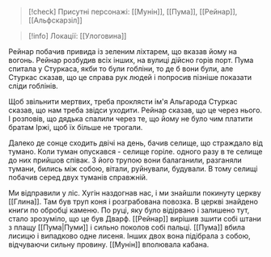 > [!check] Присутні персонажі: [[Мунін]], [[Пума]], [[Рейнар]], [[Альфскарзіл]]

> [!info] Локації: [[Улоговина]]

Рейнар побачив привида із зеленим ліхтарем, що вказав йому на вогонь. Рейнар розбудив всіх інших, на вулиці дійсно горів порт. 
Пума спитала у Стуркаса, якби то були гобліни, то де б вони були, але Стуркас сказав, що це справа рук людей і попросив пізніше показати сліди гоблінів.

Щоб звільнити мертвих, треба проклясти ім'я Альгарода
Стуркас сказав, що нам треба звідси уходити. Рейнар сказав, що це через нього. І розповів, що дядька спалили через те, що йому не було чим платити братам Іржі, щоб їх більше не трогали. 


Далеко де сонце сходить двічі на день, бачив селище, що страждало від тумано. Коли туман опускався - селище горіле. одного разу в те селище до них прийшов співак. З його трупою вони балаганили, разганяли тумани, бились між собою, вітали, руйнували, будували. В тому селищі побачив серед двух туманів справжній.

Ми відправили у ліс. Хугін наздогнав нас, і ми знайшли покинуту церкву [[Глина]].  Там був труп коня і розграбована повозка. В церкві знайдено книги по обробці каменю. По руці, яку було відірвано і залишено тут, стало зрозуміло, що це був Дварф. 
[[Рейнар]] вирішив зшити собі штани з плащу [[Пума|Пуми]] і сильно поколов собі пальці. 
[[Пума]] вбила лисицю і випадково одне лисеня. Інших двох вона підібрала з собою, відчуваючи сильну провину. 
[[Мунін]] вполювала кабана.
